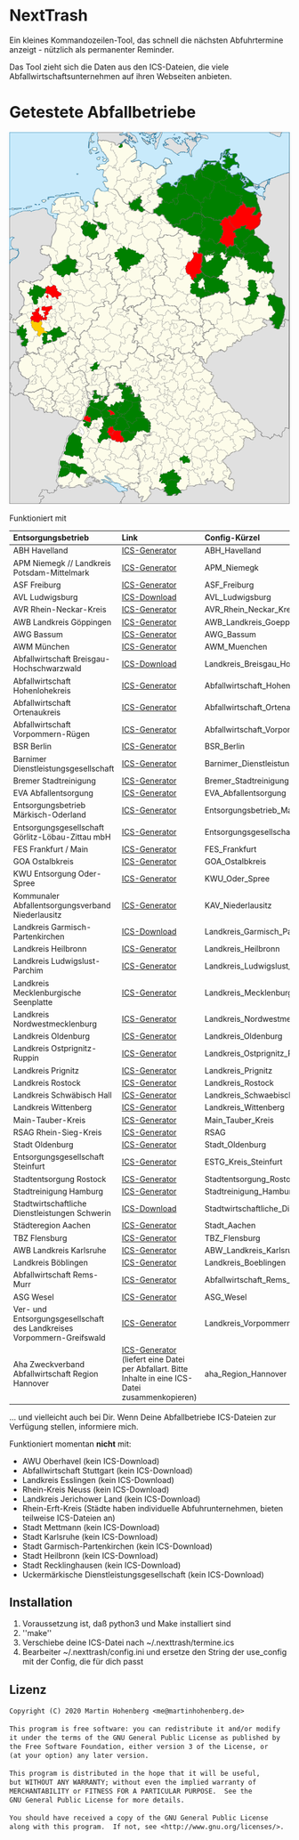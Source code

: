 # NextTrash

Ein kleines Kommandozeilen-Tool, das schnell die nächsten Abfuhrtermine anzeigt - nützlich als permanenter Reminder.

Das Tool zieht sich die Daten aus den ICS-Dateien, die viele Abfallwirtschaftsunternehmen auf ihren Webseiten anbieten.

# Getestete Abfallbetriebe

![Aktuelle Abdeckung](./landkreise.svg)

Funktioniert mit 

| Entsorgungsbetrieb     | Link     | Config-Kürzel     |
|:-----------------------|:---------|:------------------|
| ABH Havelland | [ICS-Generator](https://www.abfall-havelland.de/index.php?page_id=543#) | ABH_Havelland|
| APM Niemegk // Landkreis Potsdam-Mittelmark | [ICS-Generator](https://www.apm-niemegk.de/tourenplan-2020-ph) | APM_Niemegk|
| ASF Freiburg | [ICS-Generator](https://www.abfallwirtschaft-freiburg.de/de/private_haushalte/abfuhrtermine.php) | ASF_Freiburg |
| AVL Ludwigsburg | [ICS-Download](https://www.avl-ludwigsburg.de/privatkunden/termine/abfallkalender/) | AVL_Ludwigsburg|
| AVR Rhein-Neckar-Kreis | [ICS-Generator](https://www.avr-kommunal.de/online-service/abfallkalender/) | AVR_Rhein_Neckar_Kreis | 
| AWB Landkreis Göppingen | [ICS-Generator](https://www.awb-gp.de/termine/abfuhrtermine/) | AWB_Landkreis_Goeppingen|
| AWG Bassum | [ICS-Generator](https://www.awg-bassum.de/abfuhrkalender.html) | AWG_Bassum|
| AWM München | [ICS-Generator](https://www.awm-muenchen.de/index/abfuhrkalender.html) | AWM_Muenchen|
| Abfallwirtschaft Breisgau-Hochschwarzwald | [ICS-Download](https://www.breisgau-hochschwarzwald.de/pb/Breisgau-Hochschwarzwald/Start/Service+_+Verwaltung/Abfallwirtschaft.html) | Landkreis_Breisgau_Hochschwarzwald |
| Abfallwirtschaft Hohenlohekreis | [ICS-Generator](https://www.abfallwirtschaft-hohenlohekreis.de/infos-beratung/termine-leerungen) | Abfallwirtschaft_Hohenlohekreis |
| Abfallwirtschaft Ortenaukreis | [ICS-Generator](https://www.abfallwirtschaft-ortenaukreis.de/abfallkalender-abfuhrtermine/abfuhrkalender-strauchgut-und-sperrmuelltermine-2020/) | Abfallwirtschaft_Ortenaukreis |
| Abfallwirtschaft Vorpommern-Rügen | [ICS-Generator](https://www.lk-vr.de/Kreisverwaltung/Abfallwirtschaft/Abfuhrtermine/) | Abfallwirtschaft_Vorpommern_Ruegen|
| BSR Berlin | [ICS-Generator](https://www.bsr.de/abfuhrkalender-20520.php) | BSR_Berlin|
| Barnimer Dienstleistungsgesellschaft | [ICS-Generator](https://www.kw-bdg-barnim.de/service/abfuhrtermine/entsorgungstermine.html) | Barnimer_Dienstleistungsgesellschaft|
| Bremer Stadtreinigung | [ICS-Generator](https://www.die-bremer-stadtreinigung.de/privatkunden/entsorgung/ihr_bremer_abfallkalender-23080) | Bremer_Stadtreinigung|
| EVA Abfallentsorgung | [ICS-Generator](https://www.eva-abfallentsorgung.de/abfuhrkalender/afktools.php?action=build_calendar) | EVA_Abfallentsorgung | 
| Entsorgungsbetrieb Märkisch-Oderland | [ICS-Generator](https://www.entsorgungsbetrieb-mol.de/de/tourenplan-20192020.html) | Entsorgungsbetrieb_Maerkisch_Oderland|
| Entsorgungsgesellschaft Görlitz-Löbau-Zittau mbH | [ICS-Generator](https://www.abfall-eglz.de/abfallkalender.0.html) | Entsorgungsgesellschaft_Görlitz_Löbau_Zittau|
| FES Frankfurt / Main | [ICS-Generator](https://www.fes-frankfurt.de/leistungen/abfallkalender/) | FES_Frankfurt|
| GOA Ostalbkreis | [ICS-Generator](https://www.goa-online.de/privat/abfuhrkalender/) | GOA_Ostalbkreis|
| KWU Entsorgung Oder-Spree | [ICS-Generator](https://www.kwu-entsorgung.de/?page_id=337) | KWU_Oder_Spree |
| Kommunaler Abfallentsorgungsverband Niederlausitz | [ICS-Generator](https://www.kaev.de/Info-und-Service/Tourenplan/Tourenplan-Abfalltermine.html) | KAV_Niederlausitz | 
| Landkreis Garmisch-Partenkirchen | [ICS-Download](https://abfuhrkalender.lkr-gap.de/webapps/WasteManagementGarmisch/WasteManagementServlet) | Landkreis_Garmisch_Partenkirchen |
| Landkreis Heilbronn | [ICS-Generator](http://www.landkreis-heilbronn.de/abfallkalender.7005.htm) | Landkreis_Heilbronn|
| Landkreis Ludwigslust-Parchim | [ICS-Generator](https://www.kreis-lup.de/leben-im-landkreis/verkehr-ordnung-sicherheit/abfallwirtschaft/abfallkalender/) | Landkreis_Ludwigslust_Parchim|
| Landkreis Mecklenburgische Seenplatte | [ICS-Generator](https://www.lk-mecklenburgische-seenplatte.de/Angebote/Abfall-Müll/Abfuhrkalender-2020/index.php) | Landkreis_Mecklenburgische_Seenplatte|
| Landkreis Nordwestmecklenburg | [ICS-Generator](https://www.nordwestmecklenburg.de/de/abfuhrtermine-nwm.html) | Landkreis_Nordwestmecklenburg|
| Landkreis Oldenburg | [ICS-Generator](https://www.oldenburg-kreis.de/portal/seiten/abfallkalender-online-900000291-21700.html) | Landkreis_Oldenburg|
| Landkreis Ostprignitz-Ruppin | [ICS-Generator](https://www.ostprignitz-ruppin.de/index.phtml?ort=353.173&strasse=353.142.1&vtyp=4&vJ=2020&call=sfm&La=1&css=&bn=&Barriere=&sNavID=353.90&ffmod=abf&ffsm=1)| Landkreis_Ostprignitz_Ruppin | 
| Landkreis Prignitz | [ICS-Generator](https://www.landkreis-prignitz.de/de/wirtschaft/Abfallkalender_neu/abfallkalender.php) | Landkreis_Prignitz |
| Landkreis Rostock | [ICS-Generator](https://www.abfall-lro.de/de/abfuhrtermine/index.php/) |Landkreis_Rostock |
| Landkreis Schwäbisch Hall | [ICS-Generator](https://www.lrasha.de/de/buergerservice/abfallwirtschaft/abfallkalender) | Landkreis_Schwaebisch_Hall|
| Landkreis Wittenberg | [ICS-Generator](https://www.landkreis-wittenberg.de/de/abfallkalender-online.html) | Landkreis_Wittenberg |
| Main-Tauber-Kreis | [ICS-Generator](https://www.main-tauber-kreis.de/Landratsamt/Service/Abfallwirtschaft/Abfallkalender) | Main_Tauber_Kreis|
| RSAG Rhein-Sieg-Kreis | [ICS-Generator](https://www.rsag.de/abfallkalender/abfuhrtermine)| RSAG |
| Stadt Oldenburg | [ICS-Generator](https://services.oldenburg.de/index.php?id=45&tx_citkoabfall_abfallkalender[action]=formSimple&tx_citkoabfall_abfallkalender[controller]=Frontend&cHash=6d14b5e4e24d4c9e4dc936e938c81581) | Stadt_Oldenburg|
| Entsorgungsgesellschaft Steinfurt | [ICS-Generator](https://www.egst.de/de/abfallabholung/) | ESTG_Kreis_Steinfurt |
| Stadtentsorgung Rostock | [ICS-Generator](https://www.stadtentsorgung-rostock.de/service/ekalend/1216) |Stadtentsorgung_Rostock |
| Stadtreinigung Hamburg | [ICS-Generator](https://www.stadtreinigung.hamburg/privatkunden/abfuhrkalender/index.html) | Stadtreinigung_Hamburg|
| Stadtwirtschaftliche Dienstleistungen Schwerin | [ICS-Download](https://www.sds-schwerin.de/abfall-strassenreinigung/entsorgungskalender/) | Stadtwirtschaftliche_Dienstleistungen_Schwerin|
| Städteregion Aachen | [ICS-Generator](https://serviceportal.aachen.de/abfallnavi) | Stadt_Aachen | 
| TBZ Flensburg| [ICS-Generator](https://www.tbz-flensburg.de/Abfallwirtschaft/Online-Abfallkalender/) | TBZ_Flensburg |
| AWB Landkreis Karlsruhe| [ICS-Generator](https://www.awb-landkreis-karlsruhe.de/WasteManagementKarlsruheHaushalte/WasteManagementServlet?SubmitAction=wasteDisposalServices)|ABW_Landkreis_Karlsruhe|
| Landkreis Böblingen | [ICS-Generator](https://www.lrabb.de/,Lde/start/Service+_+Verwaltung/Abfuhrtermine.html)|Landkreis_Boeblingen|
| Abfallwirtschaft Rems-Murr | [ICS-Generator](https://www.abfallwirtschaft-rems-murr.de/generator/abfallkalender_2017.php) | Abfallwirtschaft_Rems_Murr |
| ASG Wesel | [ICS-Generator](https://www.asg-wesel.de/Abfallkalender_55623.html) | ASG_Wesel |
| Ver- und Entsorgungsgesellschaft des Landkreises Vorpommern-Greifswald | [ICS-Generator](https://www.vevg-karlsburg.de/online-abfallkalender-ovp.html) | Landkreis_Vorpommern_Greifswald|
| Aha Zweckverband Abfallwirtschaft Region Hannover | [ICS-Generator](https://www.aha-region.de/abholtermine/abfuhrkalender/?L=0) (liefert eine Datei per Abfallart. Bitte Inhalte in eine ICS-Datei zusammenkopieren) | aha_Region_Hannover |

 ... und vielleicht auch bei Dir. Wenn Deine Abfallbetriebe ICS-Dateien zur Verfügung stellen, informiere mich.

Funktioniert momentan **nicht** mit:

* AWU Oberhavel (kein ICS-Download)
* Abfallwirtschaft Stuttgart (kein ICS-Download)
* Landkreis Esslingen (kein ICS-Download)
* Rhein-Kreis Neuss (kein ICS-Download)
* Landkreis Jerichower Land (kein ICS-Download)
* Rhein-Erft-Kreis (Städte haben individuelle Abfuhrunternehmen, bieten teilweise ICS-Dateien an)
* Stadt Mettmann (kein ICS-Download)
* Stadt Karlsruhe (kein ICS-Download)
* Stadt Garmisch-Partenkirchen (kein ICS-Download)
* Stadt Heilbronn (kein ICS-Download)
* Stadt Recklinghausen (kein ICS-Download)
* Uckermärkische Dienstleistungsgesellschaft (kein ICS-Download)

## Installation

1. Voraussetzung ist, daß python3 und Make installiert sind
2. ''make''
3. Verschiebe deine ICS-Datei nach ~/.nexttrash/termine.ics
4. Bearbeiter ~/.nexttrash/config.ini und ersetze den String der use_config mit der Config, die für dich passt

## Lizenz

    Copyright (C) 2020 Martin Hohenberg <me@martinhohenberg.de>

    This program is free software: you can redistribute it and/or modify
    it under the terms of the GNU General Public License as published by
    the Free Software Foundation, either version 3 of the License, or
    (at your option) any later version.

    This program is distributed in the hope that it will be useful,
    but WITHOUT ANY WARRANTY; without even the implied warranty of
    MERCHANTABILITY or FITNESS FOR A PARTICULAR PURPOSE.  See the
    GNU General Public License for more details.

    You should have received a copy of the GNU General Public License
    along with this program.  If not, see <http://www.gnu.org/licenses/>.
